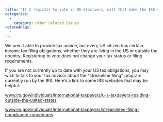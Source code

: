 ```yaml
---
title: 'If I register to vote in US elections, will that make the IRS come calling?'
categories:
  - 
    category: Other Related Issues
relatedFaqs:
  -
---
```

We aren’t able to provide tax advice, but every US citizen has certain income tax filing obligations, whether they are living in the US or outside the country. Registering to vote does not change your tax status or filing requirements.

If you are not currently up to date with your US tax obligations, you may wish to talk to your tax advisor about the “streamline filing” program currently run by the IRS. Here’s a link to some IRS websites that may be helpful:

www.irs.gov/individuals/international-taxpayers/u-s-taxpayers-residing-outside-the-united-states

www.irs.gov/individuals/international-taxpayers/streamlined-filing-compliance-procedures